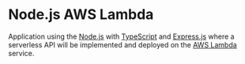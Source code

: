 # Node.js AWS Lambda

Application using the [Node.js](https://nodejs.org/) with [TypeScript](https://www.typescriptlang.org/) and [Express.js](https://expressjs.com/) where a serverless API will be implemented and deployed on the [AWS Lambda](https://aws.amazon.com/lambda/) service.